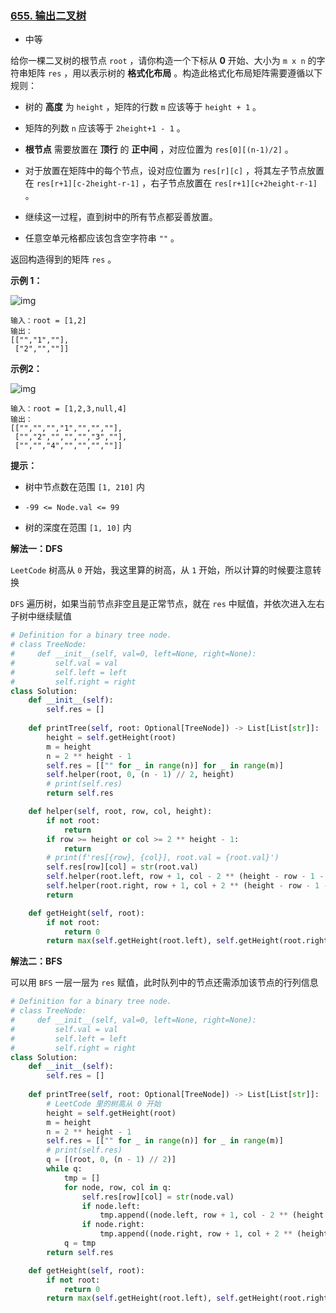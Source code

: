 ### [655. 输出二叉树](https://leetcode.cn/problems/print-binary-tree/)

- 中等

给你一棵二叉树的根节点 `root` ，请你构造一个下标从 **0** 开始、大小为 `m x n` 的字符串矩阵 `res` ，用以表示树的 **格式化布局** 。构造此格式化布局矩阵需要遵循以下规则：

- 树的 **高度** 为 `height` ，矩阵的行数 `m` 应该等于 `height + 1` 。
- 矩阵的列数 `n` 应该等于 `2height+1 - 1` 。

- **根节点** 需要放置在 **顶行** 的 **正中间** ，对应位置为 `res[0][(n-1)/2]` 。
- 对于放置在矩阵中的每个节点，设对应位置为 `res[r][c]` ，将其左子节点放置在 `res[r+1][c-2height-r-1]` ，右子节点放置在 `res[r+1][c+2height-r-1]` 。

- 继续这一过程，直到树中的所有节点都妥善放置。
- 任意空单元格都应该包含空字符串 `""` 。

返回构造得到的矩阵 `res` 。

**示例 1：**

 ![img](https://assets.leetcode.com/uploads/2021/05/03/print1-tree.jpg)

```
输入：root = [1,2]
输出：
[["","1",""],
 ["2","",""]]
```

**示例2：**

 ![img](https://assets.leetcode.com/uploads/2021/05/03/print2-tree.jpg)

```
输入：root = [1,2,3,null,4]
输出：
[["","","","1","","",""],
 ["","2","","","","3",""],
 ["","","4","","","",""]]
```

**提示：**

- 树中节点数在范围 `[1, 210]` 内
- `-99 <= Node.val <= 99`

- 树的深度在范围 `[1, 10]` 内

**解法一：DFS**

`LeetCode` 树高从 `0` 开始，我这里算的树高，从 `1` 开始，所以计算的时候要注意转换

`DFS` 遍历树，如果当前节点非空且是正常节点，就在 `res` 中赋值，并依次进入左右子树中继续赋值

```python
# Definition for a binary tree node.
# class TreeNode:
#     def __init__(self, val=0, left=None, right=None):
#         self.val = val
#         self.left = left
#         self.right = right
class Solution:
    def __init__(self):
        self.res = []
    
    def printTree(self, root: Optional[TreeNode]) -> List[List[str]]:
        height = self.getHeight(root)
        m = height
        n = 2 ** height - 1
        self.res = [["" for _ in range(n)] for _ in range(m)]
        self.helper(root, 0, (n - 1) // 2, height)
        # print(self.res)
        return self.res

    def helper(self, root, row, col, height):
        if not root:
            return
        if row >= height or col >= 2 ** height - 1:
            return
        # print(f'res[{row}, {col}], root.val = {root.val}')
        self.res[row][col] = str(root.val)
        self.helper(root.left, row + 1, col - 2 ** (height - row - 1 - 1), height)
        self.helper(root.right, row + 1, col + 2 ** (height - row - 1 - 1), height)
        return

    def getHeight(self, root):
        if not root:
            return 0
        return max(self.getHeight(root.left), self.getHeight(root.right)) + 1
```

**解法二：BFS**

可以用 `BFS` 一层一层为 `res` 赋值，此时队列中的节点还需添加该节点的行列信息

```python
# Definition for a binary tree node.
# class TreeNode:
#     def __init__(self, val=0, left=None, right=None):
#         self.val = val
#         self.left = left
#         self.right = right
class Solution:
    def __init__(self):
        self.res = []
    
    def printTree(self, root: Optional[TreeNode]) -> List[List[str]]:
        # LeetCode 里的树高从 0 开始
        height = self.getHeight(root)
        m = height
        n = 2 ** height - 1
        self.res = [["" for _ in range(n)] for _ in range(m)]
        # print(self.res)
        q = [(root, 0, (n - 1) // 2)]
        while q:
            tmp = []
            for node, row, col in q:
                self.res[row][col] = str(node.val)
                if node.left:
                    tmp.append((node.left, row + 1, col - 2 ** (height - row - 2)))
                if node.right:
                    tmp.append((node.right, row + 1, col + 2 ** (height - row - 2)))
            q = tmp
        return self.res

    def getHeight(self, root):
        if not root:
            return 0
        return max(self.getHeight(root.left), self.getHeight(root.right)) + 1
```

